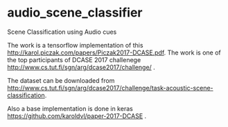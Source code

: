 # audio_scene_classifier
Scene Classification using Audio cues

The work is a tensorflow implementation of this http://karol.piczak.com/papers/Piczak2017-DCASE.pdf. The work is one of the 
top participants of DCASE 2017 challenege http://www.cs.tut.fi/sgn/arg/dcase2017/challenge/ . 

The dataset can be downloaded from http://www.cs.tut.fi/sgn/arg/dcase2017/challenge/task-acoustic-scene-classification. 

Also a base implementation is done in keras https://github.com/karoldvl/paper-2017-DCASE .
